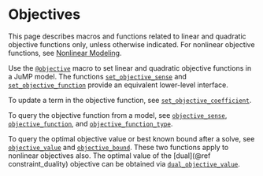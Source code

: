 # Objectives

This page describes macros and functions related to linear and quadratic
objective functions only, unless otherwise indicated. For nonlinear objective
functions, see [Nonlinear Modeling](@ref).

Use the [`@objective`](@ref) macro to set linear and quadratic objective
functions in a JuMP model. The functions [`set_objective_sense`](@ref) and
[`set_objective_function`](@ref) provide an equivalent lower-level interface.

To update a term in the objective function, see
[`set_objective_coefficient`](@ref).

To query the objective function from a model, see [`objective_sense`](@ref),
[`objective_function`](@ref), and [`objective_function_type`](@ref).

To query the optimal objective value or best known bound after a solve, see
[`objective_value`](@ref) and [`objective_bound`](@ref). These two functions
apply to nonlinear objectives also. The optimal value of the
[dual](@ref constraint_duality) objective can be obtained via
[`dual_objective_value`](@ref).
